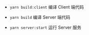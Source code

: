 - `yarn build:client`
  编译 Client 端代码

- `yarn build`
  编译 Server 端代码

- `yarn server:start`
  运行 Server 服务
